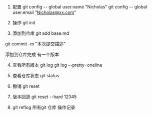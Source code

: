 1. 配置
git config -- global user.name "Nicholas"
git config -- global user.email "Nicholas@xx.com"


2. 操作
git init 


3. 添加到仓库
git add base.md

git commit -m "本次提交描述"

添加到仓库完成 有一个版本


4. 查看所有版本
git log
git log --pretty=oneline

5. 查看仓库状态
git status


6. 撤销
git reset


7. 版本回退
git reset --hard 12345


8. git reflog 
所有git 仓库 操作记录

